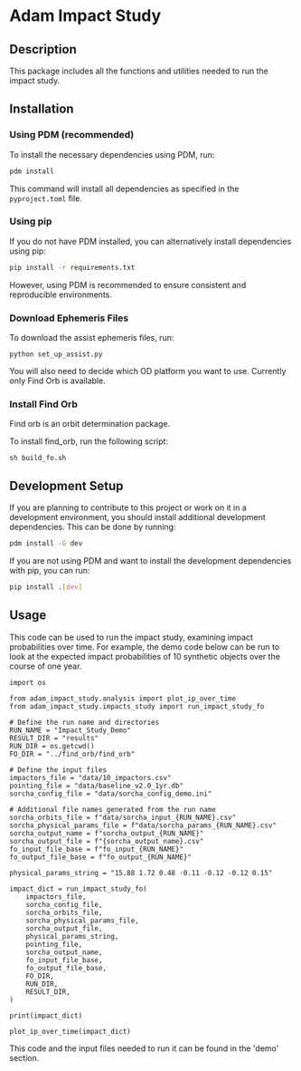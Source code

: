 # Adam Impact Study

## Description
This package includes all the functions and utilities needed to run the impact study. 

## Installation

### Using PDM (recommended)
To install the necessary dependencies using PDM, run:

```bash
pdm install
```

This command will install all dependencies as specified in the `pyproject.toml` file.

### Using pip
If you do not have PDM installed, you can alternatively install dependencies using pip:

```bash
pip install -r requirements.txt
```

However, using PDM is recommended to ensure consistent and reproducible environments.

### Download Ephemeris Files

To download the assist ephemeris files, run:

```
python set_up_assist.py
```

You will also need to decide which OD platform you want to use. Currently only Find Orb is available.

### Install Find Orb

Find orb is an orbit determination package.

To install find_orb, run the following script:

```
sh build_fo.sh
```

## Development Setup

If you are planning to contribute to this project or work on it in a development environment, you should install additional development dependencies. This can be done by running:

```bash
pdm install -G dev
```

If you are not using PDM and want to install the development dependencies with pip, you can run:

```bash
pip install .[dev]
```

## Usage

This code can be used to run the impact study, examining impact probabilities over time. For example, the demo code below can be run to look at the expected impact probabilities of 10 synthetic objects over the course of one year. 

```
import os

from adam_impact_study.analysis import plot_ip_over_time
from adam_impact_study.impacts_study import run_impact_study_fo

# Define the run name and directories
RUN_NAME = "Impact_Study_Demo"
RESULT_DIR = "results"
RUN_DIR = os.getcwd()
FO_DIR = "../find_orb/find_orb"

# Define the input files
impactors_file = "data/10_impactors.csv"
pointing_file = "data/baseline_v2.0_1yr.db"
sorcha_config_file = "data/sorcha_config_demo.ini"

# Additional file names generated from the run name
sorcha_orbits_file = f"data/sorcha_input_{RUN_NAME}.csv"
sorcha_physical_params_file = f"data/sorcha_params_{RUN_NAME}.csv"
sorcha_output_name = f"sorcha_output_{RUN_NAME}"
sorcha_output_file = f"{sorcha_output_name}.csv"
fo_input_file_base = f"fo_input_{RUN_NAME}"
fo_output_file_base = f"fo_output_{RUN_NAME}"

physical_params_string = "15.88 1.72 0.48 -0.11 -0.12 -0.12 0.15"

impact_dict = run_impact_study_fo(
    impactors_file,
    sorcha_config_file,
    sorcha_orbits_file,
    sorcha_physical_params_file,
    sorcha_output_file,
    physical_params_string,
    pointing_file,
    sorcha_output_name,
    fo_input_file_base,
    fo_output_file_base,
    FO_DIR,
    RUN_DIR,
    RESULT_DIR,
)

print(impact_dict)

plot_ip_over_time(impact_dict)
```

This code and the input files needed to run it can be found in the 'demo' section. 
